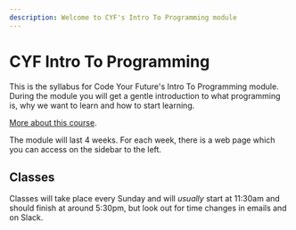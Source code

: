 ```yaml
---
description: Welcome to CYF's Intro To Programming module
---
```


# CYF Intro To Programming

This is the syllabus for Code Your Future's Intro To Programming module. During the module you will get a gentle introduction to what programming is, why we want to learn and how to start learning.

[More about this course](about-this-course.md).

The module will last 4 weeks. For each week, there is a web page which you can access on the sidebar to the left.

## Classes

Classes will take place every Sunday and will *usually* start at 11:30am and should finish at around 5:30pm, but look out for time changes in emails and on Slack.

